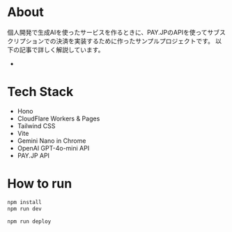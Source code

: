 # About

個人開発で生成AIを使ったサービスを作るときに、PAY.JPのAPIを使ってサブスクリプションでの決済を実装するために作ったサンプルプロジェクトです。
以下の記事で詳しく解説しています。

- 

# Tech Stack

- Hono
- CloudFlare Workers & Pages
- Tailwind CSS
- Vite
- Gemini Nano in Chrome
- OpenAI GPT-4o-mini API
- PAY.JP API

# How to run

```txt
npm install
npm run dev
```

```txt
npm run deploy
```
